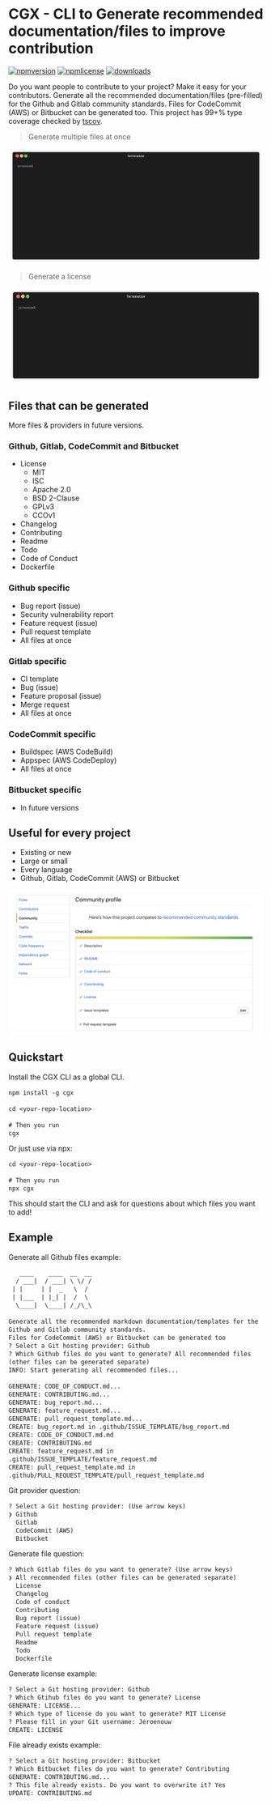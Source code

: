 # CGX - CLI to Generate recommended documentation/files to improve contribution

[![npmversion](https://img.shields.io/npm/v/cgx.svg)](https://github.com/jeroenouw/cgx)
[![npmlicense](https://img.shields.io/npm/l/cgx.svg)](https://github.com/jeroenouw/cgx/blob/master/LICENSE/)
[![downloads](https://img.shields.io/npm/dy/cgx.svg)](https://github.com/jeroenouw/cgx)

Do you want people to contribute to your project? Make it easy for your contributors. Generate all the recommended documentation/files (pre-filled) for the Github and Gitlab community standards. Files for CodeCommit (AWS) or Bitbucket can be generated too. This project has 99+% type coverage checked by [tscov](https://github.com/jeroenouw/liftr-tscov).

> Generate multiple files at once
<p align="center"><img src="/cgx-demo.gif?raw=true"/></p>

> Generate a license
<p align="center"><img src="/cgx-demo-license.gif?raw=true"/></p>

## Files that can be generated
More files & providers in future versions.

### Github, Gitlab, CodeCommit and Bitbucket
* License 
  - MIT
  - ISC
  - Apache 2.0
  - BSD 2-Clause
  - GPLv3
  - CCOv1
* Changelog
* Contributing
* Readme
* Todo
* Code of Conduct
* Dockerfile

### Github specific
* Bug report (issue)
* Security vulnerability report
* Feature request (issue)
* Pull request template
* All files at once

### Gitlab specific
* CI template
* Bug (issue)
* Feature proposal (issue)
* Merge request
* All files at once

### CodeCommit specific
* Buildspec (AWS CodeBuild)
* Appspec (AWS CodeDeploy)
* All files at once

### Bitbucket specific
* In future versions

## Useful for every project
* Existing or new
* Large or small
* Every language
* Github, Gitlab, CodeCommit (AWS) or Bitbucket

![](community-score.png)

## Quickstart

Install the CGX CLI as a global CLI.

```shell
npm install -g cgx

cd <your-repo-location>

# Then you run
cgx
```

Or just use via npx:

```shell
cd <your-repo-location>

# Then you run
npx cgx
```

This should start the CLI and ask for questions about which files you want to add!

## Example

Generate all Github files example:
```shell
   ____    ____  __  __
  / ___|  / ___| \ \/ /
 | |     | |  _   \  /
 | |___  | |_| |  /  \
  \____|  \____| /_/\_\

Generate all the recommended markdown documentation/templates for the Github and Gitlab community standards.  
Files for CodeCommit (AWS) or Bitbucket can be generated too
? Select a Git hosting provider: Github
? Which Github files do you want to generate? All recommended files (other files can be generated separate)
INFO: Start generating all recommended files...

GENERATE: CODE_OF_CONDUCT.md...
GENERATE: CONTRIBUTING.md...
GENERATE: bug_report.md...
GENERATE: feature_request.md...
GENERATE: pull_request_template.md...
CREATE: bug_report.md in .github/ISSUE_TEMPLATE/bug_report.md
CREATE: CODE_OF_CONDUCT.md.md
CREATE: CONTRIBUTING.md
CREATE: feature_request.md in .github/ISSUE_TEMPLATE/feature_request.md
CREATE: pull_request_template.md in .github/PULL_REQUEST_TEMPLATE/pull_request_template.md
```

Git provider question:
```shell
? Select a Git hosting provider: (Use arrow keys)
❯ Github
  Gitlab
  CodeCommit (AWS)
  Bitbucket
```

Generate file question: 
```shell  
? Which Gitlab files do you want to generate? (Use arrow keys)
❯ All recommended files (other files can be generated separate)
  License
  Changelog
  Code of conduct
  Contributing
  Bug report (issue)
  Feature request (issue)
  Pull request template
  Readme
  Todo
  Dockerfile
```

Generate license example:  
```shell  
? Select a Git hosting provider: Github
? Which Gtihub files do you want to generate? License
GENERATE: LICENSE...
? Which type of license do you want to generate? MIT License
? Please fill in your Git username: Jeroenouw
CREATE: LICENSE
```

File already exists example:
```shell
? Select a Git hosting provider: Bitbucket
? Which Bitbucket files do you want to generate? Contributing
GENERATE: CONTRIBUTING.md...
? This file already exists. Do you want to overwrite it? Yes
UPDATE: CONTRIBUTING.md
```